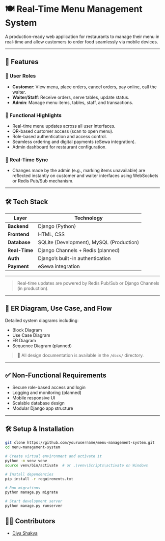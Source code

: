 # 🍽️ Real-Time Menu Management System

A production-ready web application for restaurants to manage their menu in real-time and allow customers to order food seamlessly via mobile devices.

---

## 🚀 Features

### 👥 User Roles
- **Customer**: View menu, place orders, cancel orders, pay online, call the waiter.
- **Waiter/Staff**: Receive orders, serve tables, update status.
- **Admin**: Manage menu items, tables, staff, and transactions.

### 🔧 Functional Highlights
- Real-time menu updates across all user interfaces.
- QR-based customer access (scan to open menu).
- Role-based authentication and access control.
- Seamless ordering and digital payments (eSewa integration).
- Admin dashboard for restaurant configuration.

### 📡 Real-Time Sync
- Changes made by the admin (e.g., marking items unavailable) are reflected instantly on customer and waiter interfaces using WebSockets or Redis Pub/Sub mechanism.

---

## 🛠️ Tech Stack

| Layer        | Technology                 |
|--------------|-----------------------------|
| **Backend**  | Django (Python)             |
| **Frontend** | HTML, CSS                   |
| **Database** | SQLite (Development), MySQL (Production) |
| **Real-Time**| Django Channels + Redis (planned) |
| **Auth**     | Django’s built-in authentication |
| **Payment**  | eSewa integration           |

---


> Real-time updates are powered by Redis Pub/Sub or Django Channels (in production).

---

## 🧩 ER Diagram, Use Case, and Flow
Detailed system diagrams including:
- Block Diagram
- Use Case Diagram
- ER Diagram
- Sequence Diagram (planned)

> 📁 All design documentation is available in the `/docs/` directory.

---

## ✅ Non-Functional Requirements

- Secure role-based access and login
- Logging and monitoring (planned)
- Mobile responsive UI
- Scalable database design
- Modular Django app structure

---

## 🛠 Setup & Installation

```bash
git clone https://github.com/yourusername/menu-management-system.git
cd menu-management-system

# Create virtual environment and activate it
python -m venv venv
source venv/bin/activate  # or .\venv\Scripts\activate on Windows

# Install dependencies
pip install -r requirements.txt

# Run migrations
python manage.py migrate

# Start development server
python manage.py runserver
```
## 👨‍💻 Contributors
- [Diya Shakya](https://github.com/diashakya)